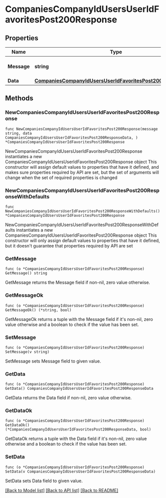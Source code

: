 # CompaniesCompanyIdUsersUserIdFavoritesPost200Response

## Properties

Name | Type | Description | Notes
------------ | ------------- | ------------- | -------------
**Message** | **string** | Response status message | 
**Data** | [**CompaniesCompanyIdUsersUserIdFavoritesPost200ResponseData**](CompaniesCompanyIdUsersUserIdFavoritesPost200ResponseData.md) |  | 

## Methods

### NewCompaniesCompanyIdUsersUserIdFavoritesPost200Response

`func NewCompaniesCompanyIdUsersUserIdFavoritesPost200Response(message string, data CompaniesCompanyIdUsersUserIdFavoritesPost200ResponseData, ) *CompaniesCompanyIdUsersUserIdFavoritesPost200Response`

NewCompaniesCompanyIdUsersUserIdFavoritesPost200Response instantiates a new CompaniesCompanyIdUsersUserIdFavoritesPost200Response object
This constructor will assign default values to properties that have it defined,
and makes sure properties required by API are set, but the set of arguments
will change when the set of required properties is changed

### NewCompaniesCompanyIdUsersUserIdFavoritesPost200ResponseWithDefaults

`func NewCompaniesCompanyIdUsersUserIdFavoritesPost200ResponseWithDefaults() *CompaniesCompanyIdUsersUserIdFavoritesPost200Response`

NewCompaniesCompanyIdUsersUserIdFavoritesPost200ResponseWithDefaults instantiates a new CompaniesCompanyIdUsersUserIdFavoritesPost200Response object
This constructor will only assign default values to properties that have it defined,
but it doesn't guarantee that properties required by API are set

### GetMessage

`func (o *CompaniesCompanyIdUsersUserIdFavoritesPost200Response) GetMessage() string`

GetMessage returns the Message field if non-nil, zero value otherwise.

### GetMessageOk

`func (o *CompaniesCompanyIdUsersUserIdFavoritesPost200Response) GetMessageOk() (*string, bool)`

GetMessageOk returns a tuple with the Message field if it's non-nil, zero value otherwise
and a boolean to check if the value has been set.

### SetMessage

`func (o *CompaniesCompanyIdUsersUserIdFavoritesPost200Response) SetMessage(v string)`

SetMessage sets Message field to given value.


### GetData

`func (o *CompaniesCompanyIdUsersUserIdFavoritesPost200Response) GetData() CompaniesCompanyIdUsersUserIdFavoritesPost200ResponseData`

GetData returns the Data field if non-nil, zero value otherwise.

### GetDataOk

`func (o *CompaniesCompanyIdUsersUserIdFavoritesPost200Response) GetDataOk() (*CompaniesCompanyIdUsersUserIdFavoritesPost200ResponseData, bool)`

GetDataOk returns a tuple with the Data field if it's non-nil, zero value otherwise
and a boolean to check if the value has been set.

### SetData

`func (o *CompaniesCompanyIdUsersUserIdFavoritesPost200Response) SetData(v CompaniesCompanyIdUsersUserIdFavoritesPost200ResponseData)`

SetData sets Data field to given value.



[[Back to Model list]](../README.md#documentation-for-models) [[Back to API list]](../README.md#documentation-for-api-endpoints) [[Back to README]](../README.md)


